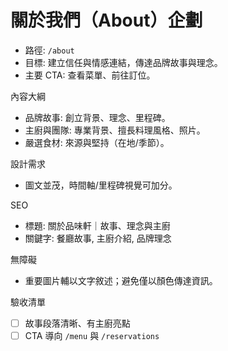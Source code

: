# 關於我們（About）企劃

- 路徑: `/about`
- 目標: 建立信任與情感連結，傳達品牌故事與理念。
- 主要 CTA: 查看菜單、前往訂位。

內容大綱
- 品牌故事: 創立背景、理念、里程碑。
- 主廚與團隊: 專業背景、擅長料理風格、照片。
- 嚴選食材: 來源與堅持（在地/季節）。

設計需求
- 圖文並茂，時間軸/里程碑視覺可加分。

SEO
- 標題: 關於品味軒｜故事、理念與主廚
- 關鍵字: 餐廳故事, 主廚介紹, 品牌理念

無障礙
- 重要圖片輔以文字敘述；避免僅以顏色傳達資訊。

驗收清單
- [ ] 故事段落清晰、有主廚亮點
- [ ] CTA 導向 `/menu` 與 `/reservations`
